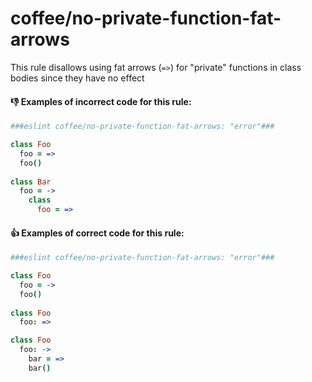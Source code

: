 # coffee/no-private-function-fat-arrows

This rule disallows using fat arrows (`=>`) for "private" functions in class bodies since they have no effect

#### :-1: Examples of **incorrect** code for this rule:

```coffeescript
###eslint coffee/no-private-function-fat-arrows: "error"###

class Foo
  foo = =>
  foo()
  
class Bar
  foo = ->
    class
      foo = =>
```

#### :+1: Examples of **correct** code for this rule:

```coffeescript
###eslint coffee/no-private-function-fat-arrows: "error"###

class Foo
  foo = ->
  foo()
  
class Foo
  foo: =>

class Foo
  foo: ->
    bar = =>
    bar()
```
